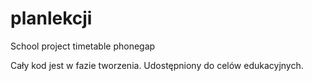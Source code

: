 # planlekcji
School project timetable phonegap

Cały kod jest w fazie tworzenia.
Udostępniony do celów edukacyjnych.
